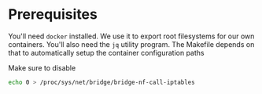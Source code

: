 # Prerequisites
You'll need `docker` installed.
We use it to export root filesystems for our own containers.
You'll also need the `jq` utility program. 
The Makefile depends on that to automatically setup the container configuration paths 

Make sure to disable 
```bash
echo 0 > /proc/sys/net/bridge/bridge-nf-call-iptables
```